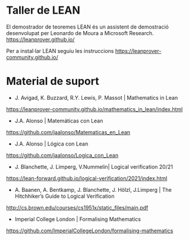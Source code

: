 # Taller de LEAN

El demostrador de teoremes LEAN és un assistent de demostració desenvolupat per Leonardo de Moura a Microsoft Research.
https://leanprover.github.io/

Per a instal·lar LEAN seguiu les instruccions
https://leanprover-community.github.io/

# Material de suport

- J. Avigad, K. Buzzard, R.Y. Lewis, P. Massot | Mathematics in Lean

https://leanprover-community.github.io/mathematics_in_lean/index.html

- J.A. Alonso | Matemáticas con Lean

https://github.com/jaalonso/Matematicas_en_Lean

- J.A. Alonso | Lógica con Lean

https://github.com/jaalonso/Logica_con_Lean

- J. Blanchette, J. Limperg, V.Nummelin| Logical verification 20/21

https://lean-forward.github.io/logical-verification/2021/index.html

- A. Baanen, A. Bentkamp, J. Blanchette, J. Hölzl, J.Limperg | The Hitchhiker’s Guide to Logical Verification

http://cs.brown.edu/courses/cs1951x/static_files/main.pdf

- Imperial College London | Formalising Mathematics

https://github.com/ImperialCollegeLondon/formalising-mathematics

